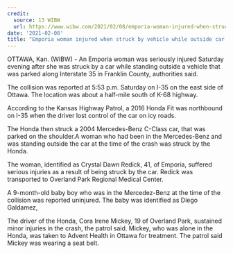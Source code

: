 ```yaml
---
credit:
  source: 13 WIBW
  url: https://www.wibw.com/2021/02/08/emporia-woman-injured-when-struck-by-vehicle-while-outside-car-on-i-35/
date: '2021-02-08'
title: "Emporia woman injured when struck by vehicle while outside car on I-35"
---
```

OTTAWA, Kan. (WIBW) - An Emporia woman was seriously injured Saturday evening after she was struck by a car while standing outside a vehicle that was parked along Interstate 35 in Franklin County, authorities said.

The collision was reported at 5:53 p.m. Saturday on I-35 on the east side of Ottawa. The location was about a half-mile south of K-68 highway.

According to the Kansas Highway Patrol, a 2016 Honda Fit was northbound on I-35 when the driver lost control of the car on icy roads.

The Honda then struck a 2004 Mercedes-Benz C-Class car, that was parked on the shoulder.A woman who had been in the Mercedes-Benz and was standing outside the car at the time of the crash was struck by the Honda.

The woman, identified as Crystal Dawn Redick, 41, of Emporia, suffered serious injuries as a result of being struck by the car. Redick was transported to Overland Park Regional Medical Center.

A 9-month-old baby boy who was in the Mercedez-Benz at the time of the collision was reported uninjured. The baby was identified as Diego Galdamez,

The driver of the Honda, Cora Irene Mickey, 19 of Overland Park, sustained minor injuries in the crash, the patrol said. Mickey, who was alone in the Honda, was taken to Advent Health in Ottawa for treatment. The patrol said Mickey was wearing a seat belt.
